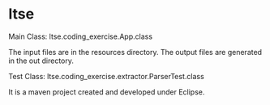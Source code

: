 # ltse

Main Class: ltse.coding_exercise.App.class

The input files are in the resources directory.
The output files are generated in the out directory.

Test Class: ltse.coding_exercise.extractor.ParserTest.class

It is a maven project created and developed under Eclipse.
